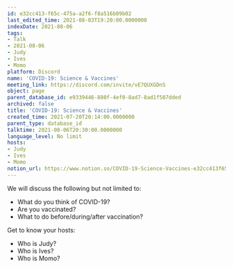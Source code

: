 ```yaml
---
id: e32cc413-f65c-475a-a2f6-f8a516b09b02
last_edited_time: 2021-08-03T19:20:00.0000000
indexDate: 2021-08-06
tags:
- Talk
- 2021-08-06
- Judy
- Ives
- Momo
platform: Discord
name: 'COVID-19: Science & Vaccines'
meeting_link: https://discord.com/invite/vE7QUXGDnS
object: page
parent_database_id: e9339446-880f-4ef0-8ad7-8ad1f507dded
archived: false
title: 'COVID-19: Science & Vaccines'
created_time: 2021-07-20T20:14:00.0000000
parent_type: database_id
talktime: 2021-08-06T20:30:00.0000000
language_level: No limit
hosts:
- Judy
- Ives
- Momo
notion_url: https://www.notion.so/COVID-19-Science-Vaccines-e32cc413f65c475aa2f6f8a516b09b02
---
```



We will discuss the following but not limited to:
   - What do you think of COVID-19?
   - Are you vaccinated?
   - What to do before/during/after vaccination?

Get to know your hosts:
   - Who is Judy?
   - Who is Ives?
   - Who is Momo?



